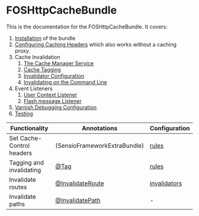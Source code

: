 FOSHttpCacheBundle
==================

This is the documentation for the FOSHttpCacheBundle. It covers:

1. [Installation](installation.md) of the bundle
2. [Configuring Caching Headers](caching-headers-configuration.md) which also works without a caching proxy.
3. Cache Invalidation
   1. [The Cache Manager Service](cache-manager.md)
   2. [Cache Tagging](tagging.md)
   3. [Invalidator Configuration](invalidation-configuration.md)
   4. [Invalidating on the Command Line](invalidation-commandline.md)
4. Event Listeners
   1. [User Context Listener](user-context.md)
   2. [Flash message Listener](flash-message-listener.md)
5. [Varnish Debugging Configuration](varnish-debugging-configuration.md)
6. [Testing](testing.md)

Functionality              | Annotations                                        | Configuration
---------------------------|----------------------------------------------------|-----------------------------------------------
Set Cache-Control headers  | (SensioFrameworkExtraBundle)                       | [rules](caching-headers-configuration.md)
Tagging and invalidating   | [@Tag](tagging.md)                                 | [rules](tagging.md#tagging-with-configuration)
Invalidate routes          | [@InvalidateRoute](annotations.md#invalidateroute) | [invalidators](invalidation-configuration.md)
Invalidate paths           | [@InvalidatePath](annotations.md#invalidatepath)   | -
